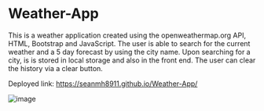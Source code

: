 # Weather-App

This is a weather application created using the openweathermap.org API, HTML, Bootstrap and JavaScript. 
The user is able to search for the current weather and a 5 day forecast by using the city name. Upon searching for a city,
is is stored in local storage and also in the front end. The user can clear the history via a clear button.

Deployed link: https://seanmh8911.github.io/Weather-App/

![image](https://user-images.githubusercontent.com/55624526/216772955-4dd2d8c8-b1c1-43cb-9a09-f47faf4eac58.png)
